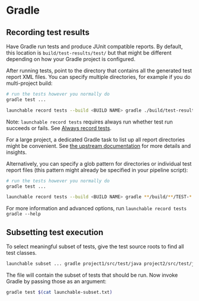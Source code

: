 # Gradle

## Recording test results

Have Gradle run tests and produce JUnit compatible reports. By default, this location is `build/test-results/test/` but that might be different depending on how your Gradle project is configured.

After running tests, point to the directory that contains all the generated test report XML files. You can specify multiple directories, for example if you do multi-project build:

```bash
# run the tests however you normally do
gradle test ...

launchable record tests --build <BUILD NAME> gradle ./build/test-results/test/
```

Note: `launchable record tests` requires always run whether test run succeeds or fails. See [Always record tests](always-run.md).

For a large project, a dedicated Gradle task to list up all report directories might be convenient. See [the upstream documentation](https://docs.gradle.org/current/userguide/java_testing.html#test_reporting) for more details and insights.

Alternatively, you can specify a glob pattern for directories or individual test report files \(this pattern might already be specified in your pipeline script\):

```bash
# run the tests however you normally do
gradle test ...

launchable record tests --build <BUILD NAME> gradle **/build/**/TEST-*.xml
```

For more information and advanced options, run `launchable record tests gradle --help`

## Subsetting test execution

To select meaningful subset of tests, give the test source roots to find all test classes.

```bash
launchable subset ... gradle project1/src/test/java project2/src/test/java > launchable-subset.txt
```

The file will contain the subset of tests that should be run. Now invoke Gradle by passing those as an argument:

```bash
gradle test $(cat launchable-subset.txt)
```

